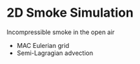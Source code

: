 # 2D Smoke Simulation

Incompressible smoke in the open air

- MAC Eulerian grid
- Semi-Lagragian advection